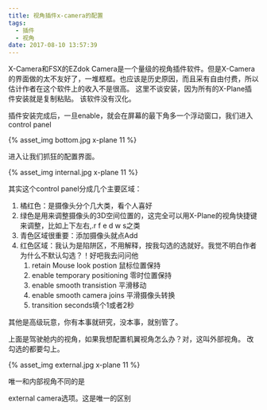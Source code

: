 ```yaml
---
title: 视角插件x-camera的配置
tags:
  - 插件
  - 视角
date: 2017-08-10 13:57:39
---
```


X-Camera和FSX的EZdok Camera是一个量级的视角插件软件。但是X-Camera的界面做的太不友好了，一堆框框。也应该是历史原因，而且采有自由付费，所以估计作者在这个软件上的收入不是很高。
这里不谈安装，因为所有的X-Plane插件安装就是复制粘贴。
该软件没有汉化。

插件安装完成后，一旦enable，就会在屏幕的最下角多一个浮动窗口，我们进入control panel

{% asset_img bottom.jpg x-plane 11 %}

进入让我们抓狂的配置界面。

{% asset_img internal.jpg x-plane 11 %}

其实这个control panel分成几个主要区域：

1. 橘红色：是摄像头分个几大类，看个人喜好
1. 绿色是用来调整摄像头的3D空间位置的，这完全可以用X-Plane的视角快捷键来调整，比如上下左右,.r f e d w s之类
1. 青色区域很重要：添加摄像头就点Add
1. 红色区域：我认为是陷阱区，不用解释，按我勾选的选就好。我觉不明白作者为什么不默认勾选？！好吧我去问问他
   1. retain Mouse look postion 鼠标位置保持
   1. enable temporary positioning 零时位置保持
   1. enable smooth transistion 平滑移动
   1. enable smooth camera joins 平滑摄像头转换
   1. transition seconds填个1或者2秒

其他是高级玩意，你有本事就研究，没本事，就别管了。
   
上面是驾驶舱内的视角，如果我想配置机翼视角怎么办？对，这叫外部视角。
改勾选的都要勾上。
   
{% asset_img external.jpg x-plane 11 %}

唯一和内部视角不同的是

external camera选项。这是唯一的区别